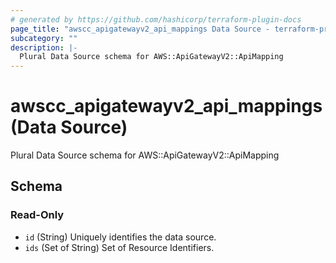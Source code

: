 ```yaml
---
# generated by https://github.com/hashicorp/terraform-plugin-docs
page_title: "awscc_apigatewayv2_api_mappings Data Source - terraform-provider-awscc"
subcategory: ""
description: |-
  Plural Data Source schema for AWS::ApiGatewayV2::ApiMapping
---
```


# awscc_apigatewayv2_api_mappings (Data Source)

Plural Data Source schema for AWS::ApiGatewayV2::ApiMapping



<!-- schema generated by tfplugindocs -->
## Schema

### Read-Only

- `id` (String) Uniquely identifies the data source.
- `ids` (Set of String) Set of Resource Identifiers.
